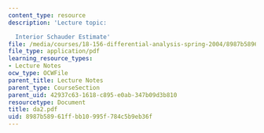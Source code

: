 ```yaml
---
content_type: resource
description: 'Lecture topic:

  Interior Schauder Estimate'
file: /media/courses/18-156-differential-analysis-spring-2004/8987b58961ffbb10995f784c5b9eb36f_da2.pdf
file_type: application/pdf
learning_resource_types:
- Lecture Notes
ocw_type: OCWFile
parent_title: Lecture Notes
parent_type: CourseSection
parent_uid: 42937c63-1618-c895-e0ab-347b09d3b810
resourcetype: Document
title: da2.pdf
uid: 8987b589-61ff-bb10-995f-784c5b9eb36f
---
```

